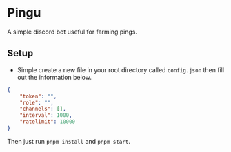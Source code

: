 # Pingu

A simple discord bot useful for farming pings.

## Setup

- Simple create a new file in your root directory called `config.json` then fill out the information below.

```json
{
	"token": "",
	"role": "",
	"channels": [],
	"interval": 1000,
	"ratelimit": 10000
}
```

Then just run `pnpm install` and `pnpm start`.